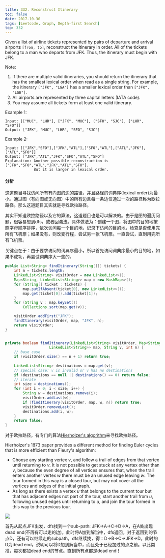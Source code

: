```yaml
---
title: 332. Reconstruct Itinerary
toc: false
date: 2017-10-30
tags: [Leetcode, Graph, Depth-first Search]
top: 332
---
```


Given a list of airline tickets represented by pairs of departure and arrival airports `[from, to]`, reconstruct the itinerary in order. All of the tickets belong to a man who departs from JFK. Thus, the itinerary must begin with JFK.

Note:

1. If there are multiple valid itineraries, you should return the itinerary that has the smallest lexical order when read as a single string. For example, the itinerary `["JFK", "LGA"]` has a smaller lexical order than `["JFK", "LGB"]`.
2. All airports are represented by three capital letters (IATA code).
3. You may assume all tickets form at least one valid itinerary.

Example 1:

```
Input: [["MUC", "LHR"], ["JFK", "MUC"], ["SFO", "SJC"], ["LHR", "SFO"]]
Output: ["JFK", "MUC", "LHR", "SFO", "SJC"]
```

Example 2:

```
Input: [["JFK","SFO"],["JFK","ATL"],["SFO","ATL"],["ATL","JFK"],["ATL","SFO"]]
Output: ["JFK","ATL","JFK","SFO","ATL","SFO"]
Explanation: Another possible reconstruction is ["JFK","SFO","ATL","JFK","ATL","SFO"].
             But it is larger in lexical order.
```

#### 分析

这道题目寻找访问所有有向图的边的路径，并且路径的词典序(lexical order)为最小。通过图（有向图或无向图）中的所有边且每一条边仅通过一次的路径称为欧拉路径。那么这道题目其实就是寻找欧拉路径。

其实不知道欧拉路径以及它的算法，这道题目也是可以解决的。由于是图的遍历问题，很容易想到dfs，或者回溯法。具体做法为：创建一个图，将图中的目的地按照字母顺序排序，依次访问每一个目的地，记录下访问的目的地，检查是否使用完所有飞机票；如果没有，则改变行程，尝试另一张飞机票。一直尝试，直到用完所有飞机票。

关键点在于：由于要求访问的词典序最小，所以首先访问词典序最小的目的地，如果不成功，再尝试词典序大一些的。


```Java
public List<String> findItinerary(String[][] tickets) {
    int n = tickets.length;
    LinkedList<String> visitOrder = new LinkedList<>();
    Map<String, LinkedList<String>> map = new HashMap<>();
    for (String[] ticket : tickets) {
        map.putIfAbsent(ticket[0], new LinkedList<>());
        map.get(ticket[0]).add(ticket[1]);
    }
    for (String v : map.keySet())
        Collections.sort(map.get(v));

    visitOrder.addFirst("JFK");
    findItinerary(visitOrder, map, "JFK", n);
    return visitOrder;
}


private boolean findItinerary(LinkedList<String> visitOrder, Map<String,    
                    LinkedList<String>> map, String v, int n) {
    // base case
    if (visitOrder.size() == n + 1) return true;
    
    LinkedList<String> destinations = map.get(v);
    // special case: v is invalid or v has no destinations
    if (destinations == null || destinations() == 0) return false;
    // iterate
    int size = destinations();
    for (int i = 0; i < size; i++) {
        String w = destinations.remove(i);
        visitOrder.addLast(w);
        if (findItinerary(visitOrder, map, w, n)) return true;
        visitOrder.removeLast();
        destinations.add(i, w);
    }
    return false;
}
```

对于欧拉路径，有专门的算法[Hierholzer's algorithm](https://en.wikipedia.org/wiki/Eulerian_path#Hierholzer.27s_algorithm)来寻找欧拉路径。

Hierholzer's 1873 paper provides a different method for finding Euler cycles that is more efficient than Fleury's algorithm:

* Choose any starting vertex $v$, and follow a trail of edges from that vertex until returning to $v$. It is not possible to get stuck at any vertex other than $v$, because the even degree of all vertices ensures that, when the trail enters another vertex $w$ there must be an unused edge leaving $w$. The tour formed in this way is a closed tour, but may not cover all the vertices and edges of the initial graph.
* As long as there exists a vertex $u$ that belongs to the current tour but that has adjacent edges not part of the tour, start another trail from $u$, following unused edges until returning to $u$, and join the tour formed in this way to the previous tour.

![](http://phpk72ttq.bkt.clouddn.com/15430801446319.png?imageslim)


首先从起点JFK出发，dfs找到一个sub-path: JFK->A->C->D->A，在A处出现dead end(不再有可以走的边)，此时将A加到解当中，dfs返回。对于返回到的节点D，还有可以继续走的subpath，dfs继续找，得：D->B->C->JFK->D。此时的D为dead end，说明可以将D加到解当中，而且处于已经加过的点之前。以此类推，每次都加dead end的节点。直到所有点都是dead end！